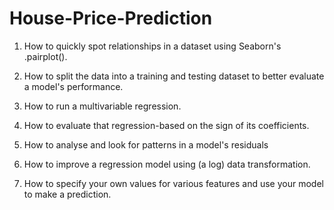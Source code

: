 # House-Price-Prediction
1. How to quickly spot relationships in a dataset using Seaborn's .pairplot(). 

2. How to split the data into a training and testing dataset to better evaluate a model's performance.
 
3. How to run a multivariable regression.

4. How to evaluate that regression-based on the sign of its coefficients.
 
5. How to analyse and look for patterns in a model's residuals

6. How to improve a regression model using (a log) data transformation.

7. How to specify your own values for various features and use your model to make a prediction.
